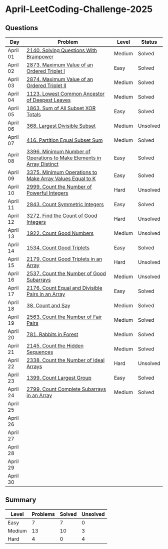 # April-LeetCoding-Challenge-2025


## Questions
| Day | Problem | Level | Status |
| --- | --- | --- | --- |
| April 01 | [2140. Solving Questions With Brainpower](https://leetcode.com/problems/solving-questions-with-brainpower/) | Medium | Solved |
| April 02 | [2873. Maximum Value of an Ordered Triplet I](https://leetcode.com/problems/maximum-value-of-an-ordered-triplet-i/) | Easy | Solved |
| April 03 | [2874. Maximum Value of an Ordered Triplet II](https://leetcode.com/problems/maximum-value-of-an-ordered-triplet-ii/) | Medium | Solved |
| April 04 | [1123. Lowest Common Ancestor of Deepest Leaves](https://leetcode.com/problems/lowest-common-ancestor-of-deepest-leaves/) | Medium | Solved |
| April 05 | [1863. Sum of All Subset XOR Totals](https://leetcode.com/problems/sum-of-all-subset-xor-totals/) | Easy | Solved |
| April 06 | [368. Largest Divisible Subset](https://leetcode.com/problems/largest-divisible-subset/) | Medium | Unsolved |
| April 07 | [416. Partition Equal Subset Sum](https://leetcode.com/problems/partition-equal-subset-sum/) | Medium | Solved |
| April 08 | [3396. Minimum Number of Operations to Make Elements in Array Distinct](https://leetcode.com/problems/minimum-number-of-operations-to-make-elements-in-array-distinct/) | Easy | Solved |
| April 09 | [3375. Minimum Operations to Make Array Values Equal to K](https://leetcode.com/problems/minimum-operations-to-make-array-values-equal-to-k/) | Easy | Solved |
| April 10 | [2999. Count the Number of Powerful Integers](https://leetcode.com/problems/count-the-number-of-powerful-integers/) | Hard | Unsolved |
| April 11 | [2843. Count Symmetric Integers](https://leetcode.com/problems/count-symmetric-integers/) | Easy | Solved |
| April 12 | [3272. Find the Count of Good Integers](https://leetcode.com/problems/find-the-count-of-good-integers/) | Hard | Unsolved |
| April 13 | [1922. Count Good Numbers](https://leetcode.com/problems/count-good-numbers/) | Medium | Unsolved |
| April 14 | [1534. Count Good Triplets](https://leetcode.com/problems/count-good-triplets/) | Easy | Solved |
| April 15 | [2179. Count Good Triplets in an Array](https://leetcode.com/problems/count-good-triplets-in-an-array/) | Hard | Unsolved |
| April 16 | [2537. Count the Number of Good Subarrays](https://leetcode.com/problems/count-the-number-of-good-subarrays/) | Medium | Unsolved |
| April 17 | [2176. Count Equal and Divisible Pairs in an Array](https://leetcode.com/problems/count-equal-and-divisible-pairs-in-an-array/) | Easy | Solved |
| April 18 | [38. Count and Say](https://leetcode.com/problems/count-and-say/) | Medium | Solved |
| April 19 | [2563. Count the Number of Fair Pairs](https://leetcode.com/problems/count-the-number-of-fair-pairs/) | Medium | Solved |
| April 20 | [781. Rabbits in Forest](https://leetcode.com/problems/rabbits-in-forest/) | Medium | Solved |
| April 21 | [2145. Count the Hidden Sequences](https://leetcode.com/problems/count-the-hidden-sequences/) | Medium | Solved |
| April 22 | [2338. Count the Number of Ideal Arrays](https://leetcode.com/problems/count-the-number-of-ideal-arrays/) | Hard | Unsolved |
| April 23 | [1399. Count Largest Group](https://leetcode.com/problems/count-largest-group/) | Easy | Solved |
| April 24 | [2799. Count Complete Subarrays in an Array](https://leetcode.com/problems/count-complete-subarrays-in-an-array/) | Medium | Solved |
| April 25 | []() |  |  |
| April 26 | []() |  |  |
| April 27 | []() |  |  |
| April 28 | []() |  |  |
| April 29 | []() |  |  |
| April 30 | []() |  |  |


## Summary
| Level  | Problems | Solved | Unsolved |
| ---    | --- | --- | --- |
| Easy   | 7 | 7 | 0 |
| Medium | 13 | 10 | 3 |
| Hard   | 4 | 0 | 4 |
